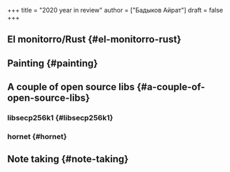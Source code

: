 +++
title = "2020 year in review"
author = ["Бадыков Айрат"]
draft = false
+++

## El monitorro/Rust {#el-monitorro-rust}


## Painting {#painting}


## A couple of open source libs {#a-couple-of-open-source-libs}


### libsecp256k1 {#libsecp256k1}


### hornet {#hornet}


## Note taking {#note-taking}
